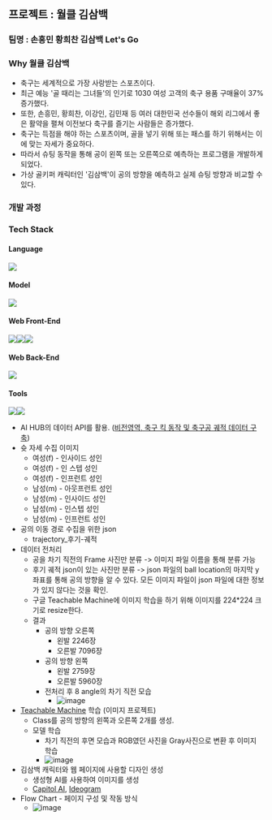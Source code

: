 ## 프로젝트 : 월클 김삼백
### 팀명 : 손흥민 황희찬 김삼백 Let's Go

### Why 월클 김삼백
- 축구는 세계적으로 가장 사랑받는 스포츠이다.
- 최근 예능 '골 때리는 그녀들'의 인기로 1030 여성 고객의 축구 용품 구매율이 37% 증가했다.
- 또한, 손흥민, 황희찬, 이강인, 김민재 등 여러 대한민국 선수들이 해외 리그에서 좋은 활약을 펼쳐 이전보다 축구를 즐기는 사람들은 증가했다.
- 축구는 득점을 해야 하는 스포츠이며, 골을 넣기 위해 또는 패스를 하기 위해서는 이에 맞는 자세가 중요하다.
- 따라서 슈팅 동작을 통해 공이 왼쪽 또는 오른쪽으로 예측하는 프로그램을 개발하게 되었다.
- 가상 골키퍼 캐릭터인 '김삼백'이 공의 방향을 예측하고 실제 슈팅 방향과 비교할 수 있다.

### 개발 과정
### Tech Stack
#### Language
<img src="https://img.shields.io/badge/Python-3776AB?style=for-the-badge&logo=Python&logoColor=white">

#### Model
<img src="https://img.shields.io/badge/keras-D00000?style=for-the-badge&logo=keras&logoColor=white">

#### Web Front-End
<img src="https://img.shields.io/badge/html5-E34F26?style=for-the-badge&logo=html5&logoColor=white"><img src="https://img.shields.io/badge/javascript-F7DF1E?style=for-the-badge&logo=javascript&logoColor=white"><img src="https://img.shields.io/badge/css3-1572B6?style=for-the-badge&logo=css3&logoColor=white">  

#### Web Back-End
<img src="https://img.shields.io/badge/Flask-000000?style=for-the-badge&logo=Flask&logoColor=white">

#### Tools
<img src="https://img.shields.io/badge/jupyter-F37626?style=for-the-badge&logo=jupyter&logoColor=white"><img src="https://img.shields.io/badge/visual studio code-007ACC?style=for-the-badge&logo=visualstudiocode&logoColor=white">

- AI HUB의 데이터 API를 활용. ([비전영역, 축구 킥 동작 및 축구공 궤적 데이터 구축](https://www.aihub.or.kr/aihubdata/data/view.do?currMenu=&topMenu=&aihubDataSe=data&dataSetSn=71406))
- 슛 자세 수집 이미지
  - 여성(f) - 인사이드 성인
  - 여성(f) - 인 스텝 성인
  - 여성(f) - 인프런트 성인
  - 남성(m) - 아웃프런트 성인
  - 남성(m) - 인사이드 성인
  - 남성(m) - 인스텝 성인
  - 남성(m) - 인프런트 성인
- 공의 이동 경로 수집을 위한 json
  - trajectory_후기-궤적
- 데이터 전처리
  - 공을 차기 직전의 Frame 사진만 분류 -> 이미지 파일 이름을 통해 분류 가능
  - 후기 궤적 json이 있는 사진만 분류 -> json 파일의 ball location의 마지막 y좌표를 통해 공의 방향을 알 수 있다. 모든 이미지 파일이 json 파일에 대한 정보가 있지 않다는 것을 확인.
  - 구글 Teachable Machine에 이미지 학습을 하기 위해 이미지를 224*224 크기로 resize한다.
  - 결과
    - 공의 방향 오른쪽
      - 왼발 2246장
      - 오른발 7096장
    - 공의 방향 왼쪽
      - 왼발 2759장
      - 오른발 5960장
    - 전처리 후 8 angle의 차기 직전 모습
      - ![image](https://github.com/KimDongHyun0907/Sesac_openAI/assets/88826811/730d2126-aff6-4f15-bd0c-bca37594054f)
- [Teachable Machine](https://teachablemachine.withgoogle.com/) 학습 (이미지 프로젝트)
  - Class를 공의 방향의 왼쪽과 오른쪽 2개를 생성.
  - 모델 학습
    - 차기 직전의 후면 모습과 RGB였던 사진을 Gray사진으로 변환 후 이미지 학습
    - ![image](https://github.com/KimDongHyun0907/Sesac_openAI/assets/88826811/f5969b93-1852-4919-ac4e-9646af25f9ba)
- 김삼백 캐릭터와 웹 페이지에 사용할 디자인 생성
  - 생성형 AI를 사용하여 이미지를 생성
  - [Capitol AI](https://www.capitol.ai/), [Ideogram](https://ideogram.ai/t/explore)
- Flow Chart - 페이지 구성 및 작동 방식
  - ![image](https://github.com/KimDongHyun0907/Sesac_openAI/assets/88826811/8f6cf490-0971-4b22-a7fd-5bf04388e81d)


